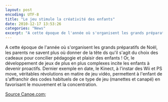 ```yaml
---
layout: post
encoding: UTF-8
title: "Le jeu stimule la créativité des enfants"
date: 2010-12-17 13:53:26
categories: "News"
excerpt: "A cette époque de l'année où s'organisent les grands préparatifs de Noël, les parents ne savent plus où donner de la tête ds qu'il s'agit du choix des cadeaux pour concilier pédagogie et plaisir des enfants !"
---
```

A cette époque de l'année où s'organisent les grands préparatifs de Noël, les parents ne savent plus où donner de la tête ds qu'il s'agit du choix des cadeaux pour concilier pédagogie et plaisir des enfants !
Or, le développement de jeux de plus en plus complexes incite les enfants à devenir proactifs. Dernier exemple en date, le Kinect, à l'instar des Wii et PS move, véritables révolutions en matire de jeu vidéo, permettent à l'enfant de s'affranchir des codes habituels de ce type de jeu (manettes et canapé) en favorisant le mouvement et la concentration.   
  
[Source Canoe.com](http://www.canoe.com/techno/materiel/gadgets/archives/2010/12/20101216-101641.html);